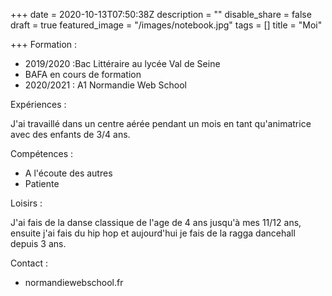 +++
date = 2020-10-13T07:50:38Z
description = ""
disable_share = false
draft = true
featured_image = "/images/notebook.jpg"
tags = []
title = "Moi"

+++
Formation :

* 2019/2020 :Bac Littéraire au lycée Val de Seine
* BAFA en cours de formation
* 2020/2021 : A1 Normandie Web School

Expériences :

J'ai travaillé dans un centre aérée pendant un mois en tant qu'animatrice avec des enfants de 3/4 ans.

Compétences :

* A l'écoute des autres 
* Patiente 

Loisirs :

J'ai fais de la danse classique de l'age de 4 ans jusqu'à mes 11/12 ans, ensuite j'ai fais du hip hop et aujourd'hui je fais de la ragga dancehall depuis 3 ans.

Contact :

* normandiewebschool.fr